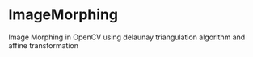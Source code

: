 # ImageMorphing
Image Morphing in OpenCV using delaunay triangulation algorithm and affine transformation
